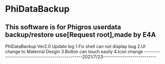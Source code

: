 # PhiDataBackup
This software is for Phigros userdata backup/restore use[Request root],made by E4A
-----------------------------------------------------------------------------------
PhiDataBackup Ver2.0 Update log
1.Fix shell can not display bug
2.UI change to Materiral Desgin
3.Button can touch easily
4.Icon change
-----------------------------------------------2021/7/23---------------------------
